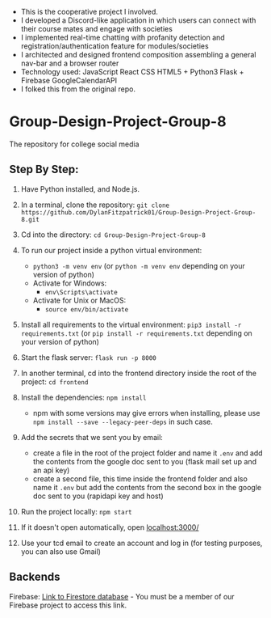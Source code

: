 - This is the cooperative project I involved.
- I developed a Discord-like application in which users can connect with their course mates and engage with societies
- I implemented real-time chatting with profanity detection and registration/authentication feature for modules/societies
- I architected and designed frontend composition assembling a general nav-bar and a browser router
- Technology used: JavaScript React CSS HTML5 + Python3 Flask + Firebase GoogleCalendarAPI
- I folked this from the original repo.


# Group-Design-Project-Group-8
The repository for college social media

## Step By Step:
1. Have Python installed, and Node.js.
2. In a terminal, clone the repository: ```git clone https://github.com/DylanFitzpatrick01/Group-Design-Project-Group-8.git```
3. Cd into the directory: ```cd Group-Design-Project-Group-8```
4. To run our project inside a python virtual environment:
   
     - ```python3 -m venv env``` (or ```python -m venv env``` depending on your version of python)
     - Activate for Windows:
         - ```env\Scripts\activate```
     - Activate for Unix or MacOS:
         - ```source env/bin/activate```

5. Install all requirements to the virtual environment: ```pip3 install -r requirements.txt``` (or ```pip install -r requirements.txt``` depending on your version of python)
6. Start the flask server: ```flask run -p 8000```
7. In another terminal, cd into the frontend directory inside the root of the project: ```cd frontend```
8. Install the dependencies: ```npm install```

    -   npm with some versions may give errors when installing, please use `npm install --save --legacy-peer-deps` in such case.
9. Add the secrets that we sent you by email:
     -   create a file in the root of the project folder and name it ```.env``` and add the contents from the google doc sent to you (flask mail set up and an api key)
     -   create a second file, this time inside the frontend folder and also name it ```.env``` but add the contents from the second box in the google doc sent to you (rapidapi key and host)
10. Run the project locally: ```npm start```
11. If it doesn't open automatically, open [localhost:3000/](http://localhost:3000/)
12. Use your tcd email to create an account and log in (for testing purposes, you can also use Gmail)

## Backends

Firebase: [Link to Firestore database](https://console.firebase.google.com/project/group-8---college-social-media/firestore/data/~2F)
      - You must be a member of our Firebase project to access this link.
